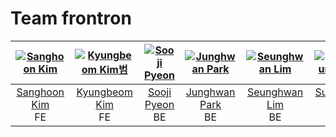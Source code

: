 # Team frontron

|[![Sanghoon Kim](https://avatars.githubusercontent.com/u/110483588?v=4)](https://github.com/andongmin94)|[![Kyungbeom Kim범](https://avatars.githubusercontent.com/u/128280944?v=4)](https://github.com/dreamingbeom)|[![Sooji Pyeon](https://avatars.githubusercontent.com/u/139519997?v=4)](https://github.com/pyunsusie)|[![Junghwan Park](https://avatars.githubusercontent.com/u/128338647?v=4)](https://github.com/Nam4o)|[![Seunghwan Lim](https://avatars.githubusercontent.com/u/139419039?v=4)](https://github.com/Lim-seunghwan99)|[![Suhyeun Cho](https://avatars.githubusercontent.com/u/119795734?v=4)](https://github.com/chosuhyeon0812)|
|:-:|:-:|:-:|:-:|:-:|:-:|
|[Sanghoon Kim](https://github.com/andongmin94)<br>FE|[Kyungbeom Kim](https://github.com/dreamingbeom)<br>FE|[Sooji Pyeon](https://github.com/pyunsusie)<br>BE|[Junghwan Park](https://github.com/Nam4o)<br>BE|[Seunghwan Lim](https://github.com/Lim-seunghwan99)<br>BE|[Suhyeun Cho](https://github.com/chosuhyeon0812)<br>BE|